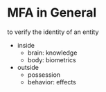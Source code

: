 # MFA in General

to verify the identity of an entity

- inside
    - brain: knowledge
    - body: biometrics
- outside
    - possession
    - behavior: effects